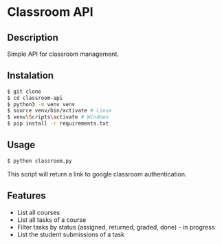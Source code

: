 # Classroom API

## Description

Simple API for classroom management.

## Instalation

```bash
$ git clone
$ cd classroom-api
$ python3 -m venv venv
$ source venv/bin/activate # Linux
$ venv\Scripts\activate # Windows
$ pip install -r requirements.txt
```

## Usage

```bash
$ python classroom.py
```

This script will return a link to google classroom authentication.

## Features

* List all courses
* List all tasks of a course
* Filter tasks by status (assigned, returned, graded, done) - in progress
* List the student submissions of a task